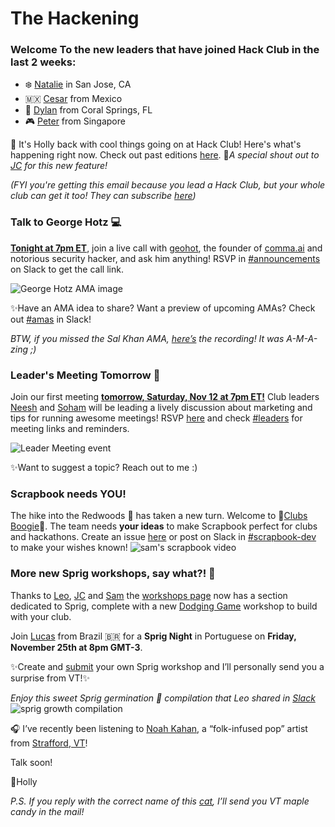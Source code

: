 # **The Hackening**

### Welcome To the new leaders that have joined Hack Club in the last 2 weeks:

* ❄️ [Natalie](https://hackclub.slack.com/team/U04537T4YE9) in San Jose, CA
* 🇲🇽 [Cesar](https://hackclub.slack.com/team/U0496NDSXT4) from Mexico
* 🐶 [Dylan](https://hackclub.slack.com/team/U048VFXPDGS) from Coral Springs, FL
* 🎮 [Peter](https://hackclub.slack.com/team/U03DDMP76GL) from Singapore

👋 It's Holly back with cool things going on at Hack Club! Here's what's happening right now. Check out past editions [here](https://workshops.hackclub.com/leader-newsletters/). 💫*A special shout out to [JC](https://github.com/jianmin-chen) for this new feature!*

*(FYI you're getting this email because you lead a Hack Club, but your whole club can get it too! They can subscribe [here](https://airtable.com/shrehIGl77kf2cSPZ))*

### Talk to George Hotz 💻
**[Tonight at 7pm ET](https://events.hackclub.com/ama-with-george-hotz/)**, join a live call with [geohot](https://en.wikipedia.org/wiki/George_Hotz), the founder of [comma.ai](http://comma.ai/) and notorious security hacker, and ask him anything! RSVP in [#announcements](https://hackclub.slack.com/archives/C0266FRGT/p1665794472425429) on Slack to get the call link.

![George Hotz AMA image](https://cloud-bsf1t5u6k-hack-club-bot.vercel.app/0georgehotz_ama__2_.png)

✨Have an AMA idea to share? Want a preview of upcoming AMAs? Check out [#amas](https://hackclub.slack.com/archives/C03QPB0SU3V) in Slack!

*BTW, if you missed the Sal Khan AMA, [here’s](https://www.youtube.com/watch?v=qiLiyQ_2gho) the recording! It was A-M-A-zing ;)*

### Leader's Meeting Tomorrow 📣

Join our first meeting **[tomorrow, Saturday, Nov 12 at 7pm ET!](https://events.hackclub.com/meet-other-hack-club-leaders/)** Club leaders [Neesh](https://neesh.ilioslabs.dev/) and [Soham](https://github.com/sohamb117) will be leading a lively discussion about marketing and tips for running awesome meetings! RSVP [here](https://airtable.com/shrSaSye2Hn0rnD25) and check [#leaders](https://hackclub.slack.com/archives/C02PA5G01ND) for meeting links and reminders.

![Leader Meeting event](https://cloud-gy3rucni2-hack-club-bot.vercel.app/0image.png)

✨Want to suggest a topic? Reach out to me :) 

### Scrapbook needs YOU!

The hike into the Redwoods 🌲 has taken a new turn. Welcome to 🌈[Clubs Boogie](https://hackclub.slack.com/archives/C02PA5G01ND/p1667486114847389)🌈. The team needs **your ideas** to make Scrapbook perfect for clubs and hackathons. Create an issue [here](https://github.com/hackclub/scrapbook/tree/into-the-redwoods) or post on Slack in [#scrapbook-dev](https://hackclub.slack.com/archives/C035D6S6TFW) to make your wishes known!
![sam's scrapbook video](https://cloud-bswr6lzyk-hack-club-bot.vercel.app/0image.png)

### More new Sprig workshops, say what?! 👀

Thanks to [Leo](https://leomcelroy.com/#), [JC](https://jianminchen.com/) and [Sam](https://samliu.dev/) the [workshops page](workshops.hackclub.com) now has a section dedicated to Sprig, complete with a new [Dodging Game](https://workshops.hackclub.com/sprig_dodge/) workshop to build with your club. 

Join [Lucas](https://github.com/LucasHT22) from Brazil 🇧🇷 for a **Sprig Night** in Portuguese on **Friday, November 25th at 8pm GMT-3**. 

✨Create and [submit](https://github.com/hackclub/hackclub) your own Sprig workshop and I’ll personally send you a surprise from VT!✨

*Enjoy this sweet Sprig germination 🌱 compilation that Leo shared in [Slack](https://hackclub.slack.com/archives/C02UN35M7LG)*
![sprig growth compilation](https://cloud-j1432dwbt-hack-club-bot.vercel.app/0image.png)

🎧 I’ve recently been listening to [Noah Kahan](https://open.spotify.com/artist/2RQXRUsr4IW1f3mKyKsy4B?si=kPviO8M8R6y8LbbRuk4c1Q), a “folk-infused pop” artist from [Strafford, VT](https://en.wikipedia.org/wiki/Strafford,_Vermont)!

Talk soon!

💖Holly

*P.S. If you reply with the correct name of this [cat](https://cloud-gld6jjuh9-hack-club-bot.vercel.app/0image.png), I’ll send you VT maple candy in the mail!*
